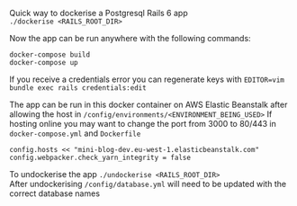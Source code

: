 Quick way to dockerise a Postgresql Rails 6 app  
`./dockerise <RAILS_ROOT_DIR>`

Now the app can be run anywhere with the following commands:
```
docker-compose build
docker-compose up
```
If you receive a credentials error you can regenerate keys with `EDITOR=vim bundle exec rails credentials:edit`

The app can be run in this docker container on AWS Elastic Beanstalk after allowing the host in `/config/environments/<ENVIRONMENT_BEING_USED>`
If hosting online you may want to change the port from 3000 to 80/443 in `docker-compose.yml` and `Dockerfile`
```
config.hosts << "mini-blog-dev.eu-west-1.elasticbeanstalk.com"  
config.webpacker.check_yarn_integrity = false
```
To undockerise the app  `./undockerise <RAILS_ROOT_DIR>`  
After undockerising `/config/database.yml` will need to be updated with the correct database names

